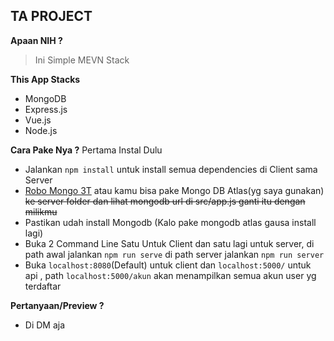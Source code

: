 ## TA PROJECT

**Apaan NIH ?**
  > Ini Simple MEVN Stack
  
 **This App Stacks**
  - MongoDB
  - Express.js
  - Vue.js
  - Node.js
  
  **Cara Pake Nya ?**
  Pertama Instal Dulu
  - Jalankan ``npm install`` untuk install semua dependencies di Client sama Server
  - [Robo Mongo 3T](https://robomongo.org/) atau kamu bisa pake Mongo DB Atlas(yg saya gunakan) ~~ke server folder dan lihat mongodb url di src/app.js ganti itu dengan milikmu~~
  - Pastikan udah install Mongodb (Kalo pake mongodb atlas gausa install lagi)
  - Buka 2 Command Line Satu Untuk Client dan satu lagi untuk server, di path awal jalankan ``npm run serve`` di path server jalankan ``npm run server``
  - Buka ``localhost:8080``(Default) untuk client dan ``localhost:5000/`` untuk api , path ``localhost:5000/akun`` akan menampilkan semua akun user yg terdaftar
  
  **Pertanyaan/Preview ?**
  - Di DM aja
